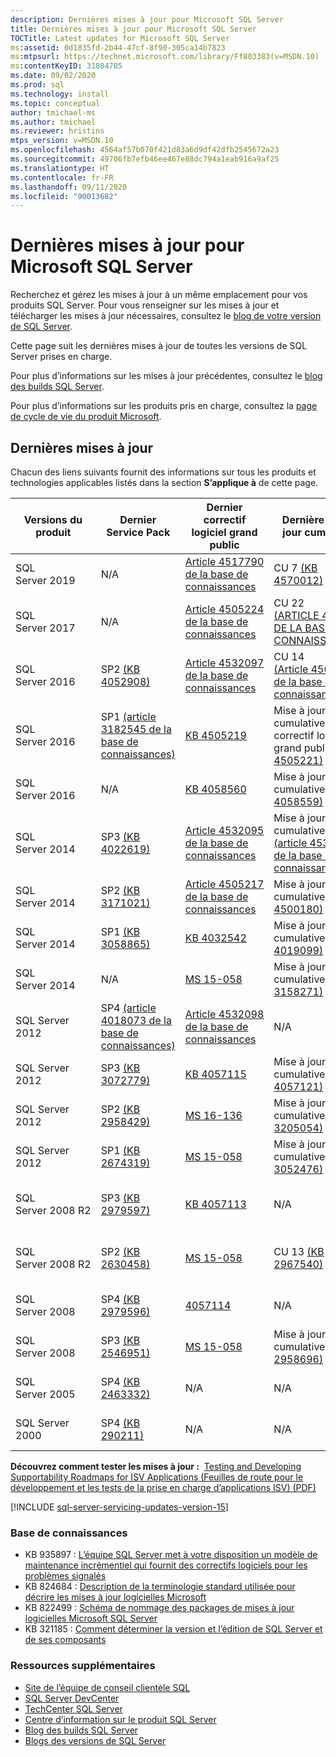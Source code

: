 ```yaml
---
description: Dernières mises à jour pour Microsoft SQL Server
title: Dernières mises à jour pour Microsoft SQL Server
TOCTitle: Latest updates for Microsoft SQL Server
ms:assetid: 0d1835fd-2b44-47cf-8f90-305ca14b7823
ms:mtpsurl: https://technet.microsoft.com/library/Ff803383(v=MSDN.10)
ms:contentKeyID: 31804705
ms.date: 09/02/2020
ms.prod: sql
ms.technology: install
ms.topic: conceptual
author: tmichael-ms
ms.author: tmichael
ms.reviewer: hristins
mtps_version: v=MSDN.10
ms.openlocfilehash: 4564af57b070f421d83a6d9df42dfb2545672a23
ms.sourcegitcommit: 49706fb7efb46ee467e88dc794a1eab916a9af25
ms.translationtype: HT
ms.contentlocale: fr-FR
ms.lasthandoff: 09/11/2020
ms.locfileid: "90013682"
---
```

# <a name="latest-updates-for-microsoft-sql-server"></a>Dernières mises à jour pour Microsoft SQL Server

Recherchez et gérez les mises à jour à un même emplacement pour vos produits SQL Server. Pour vous renseigner sur les mises à jour et télécharger les mises à jour nécessaires, consultez le [blog de votre version de SQL Server](https://aka.ms/sqlreleases).

Cette page suit les dernières mises à jour de toutes les versions de SQL Server prises en charge. 

Pour plus d’informations sur les mises à jour précédentes, consultez le [blog des builds SQL Server](https://sqlserverbuilds.blogspot.com/). 

Pour plus d’informations sur les produits pris en charge, consultez la [page de cycle de vie du produit Microsoft](https://support.microsoft.com/lifecycle/). 

## <a name="latest-updates"></a>Dernières mises à jour

Chacun des liens suivants fournit des informations sur tous les produits et technologies applicables listés dans la section **S’applique à** de cette page.

|Versions du produit   | Dernier Service Pack |  Dernier correctif logiciel grand public | Dernière mise à jour cumulative | Date de mise en production de la mise à jour cumulative | Conseils d’ordre général  |
|--|--|--|--|--|--|
|SQL Server 2019|N/A|[Article 4517790 de la base de connaissances](https://support.microsoft.com/help/4517790)|CU 7 [(KB 4570012)](https://support.microsoft.com/help/4570012)|2 septembre 2020|[Installation de SQL Server 2019](https://docs.microsoft.com/sql/database-engine/install-windows/installation-for-sql-server)|
|SQL Server 2017|N/A|[Article 4505224 de la base de connaissances](https://support.microsoft.com/help/4505224)|CU 22 [(ARTICLE 4577467 DE LA BASE DE CONNAISSANCES)](https://support.microsoft.com/help/4577467)|09/10/2020|[Installation de SQL Server 2017](https://docs.microsoft.com/sql/database-engine/install-windows/installation-for-sql-server)|
|SQL Server 2016|SP2 [(KB 4052908)](https://support.microsoft.com/help/4052908)|[Article 4532097 de la base de connaissances](https://support.microsoft.com/help/4532097)|CU 14 [(Article 4564903 de la base de connaissances)](https://support.microsoft.com/kb/4564903)|6/8/2020|[Installation de SQL Server 2016](https://technet.microsoft.com/library/bb500469.aspx)|
|SQL Server 2016|SP1 [(article 3182545 de la base de connaissances)](https://support.microsoft.com/help/3182545/sql-server-2016-service-pack-1-release-information)|[KB 4505219](https://support.microsoft.com/help/4505219)|Mise à jour cumulative 15 + correctif logiciel grand public [(KB 4505221)](https://support.microsoft.com/help/4505221)|9/7/2019|[Installation de SQL Server 2016](https://technet.microsoft.com/library/bb500469.aspx)|
|SQL Server 2016|N/A|[KB 4058560](https://support.microsoft.com/help/4058560)|Mise à jour cumulative 9 [(KB 4058559)](https://support.microsoft.com/help/4058559)|22/11/2017|[Installation de SQL Server 2016](https://technet.microsoft.com/library/bb500469.aspx)|
|SQL Server 2014|SP3 [(KB 4022619)](https://support.microsoft.com/kb/4022619)|[Article 4532095 de la base de connaissances](https://support.microsoft.com/help/4532095)|Mise à jour cumulative 4 [(article 4535288 de la base de connaissances)](https://support.microsoft.com/kb/4535288)|11/02/2020|[Installation de SQL Server 2014](https://www.microsoft.com/download/details.aspx?id=42299)|
|SQL Server 2014|SP2 [(KB 3171021)](https://support.microsoft.com/kb/3171021)|[Article 4505217 de la base de connaissances](https://support.microsoft.com/help/4505217)|Mise à jour cumulative 18 [(KB 4500180)](https://support.microsoft.com/kb/4500180)|29/7/2019|[Installation de SQL Server 2014](https://www.microsoft.com/download/details.aspx?id=42299)|
|SQL Server 2014|SP1 [(KB 3058865)](https://support.microsoft.com/kb/3058865)|[KB 4032542](https://support.microsoft.com/help/4032542/description-of-the-security-update-for-sql-server-2014-service-pack-1) |Mise à jour cumulative 13 [(KB 4019099)](https://support.microsoft.com/help/4019099)|8/8/2017|[Installation de SQL Server 2014](https://www.microsoft.com/download/details.aspx?id=42299)|
|SQL Server 2014|N/A|[MS 15-058](https://technet.microsoft.com/library/security/ms15-058.aspx)|Mise à jour cumulative 14 [(KB 3158271)](https://support.microsoft.com/kb/3158271)|20/6/2016|[Installation de SQL Server 2014](https://www.microsoft.com/download/details.aspx?id=42299)|
|SQL Server 2012|SP4 [(article 4018073 de la base de connaissances)](https://support.microsoft.com/help/4018073/sql-server-2012-service-pack-4-release-information)  |[Article 4532098 de la base de connaissances](https://support.microsoft.com/help/4532098)|N/A|N/A|[Installation de SQL Server 2012](https://technet.microsoft.com/library/cc281837(v=sql.110).aspx)|
|SQL Server 2012|SP3 [(KB 3072779)](https://support.microsoft.com/help/3072779/sql-server-2012-service-pack-3-release-information)  |[KB 4057115](https://support.microsoft.com/help/4057115)|Mise à jour cumulative 10 [(KB 4057121)](https://support.microsoft.com/help/4057121)|8/8/2017|[Installation de SQL Server 2012](https://technet.microsoft.com/library/cc281837(v=sql.110).aspx)|
|SQL Server 2012|SP2 [(KB 2958429)](https://support.microsoft.com/kb/2958429)|[MS 16-136](https://technet.microsoft.com/library/security/ms16-136.aspx)|Mise à jour cumulative 16 [(KB 3205054)](https://support.microsoft.com/help/3205054/cumulative-update-16-for-sql-server-2012-sp2) |18/1/2017|[Installation de SQL Server 2012](https://technet.microsoft.com/library/cc281837(v=sql.110).aspx)|
|SQL Server 2012|SP1 [(KB 2674319)](https://support.microsoft.com/kb/2674319)|[MS 15-058](https://technet.microsoft.com/library/security/ms15-058.aspx)|Mise à jour cumulative 16 [(KB 3052476)](https://support.microsoft.com/kb/3052476)|18/5/2015|[Installation de SQL Server 2012](https://technet.microsoft.com/library/cc281837(v=sql.110).aspx)|
|SQL Server 2008 R2 |SP3 [(KB 2979597)](https://support.microsoft.com/kb/2979597)|[KB 4057113](https://support.microsoft.com/help/4057113/security-update-for-vulnerabilities-in-sql-server)|N/A|N/A|[Installation de SQL Server 2008 R2 SP3](https://www.microsoft.com/download/details.aspx?id=44271)|
|SQL Server 2008 R2 |SP2 [(KB 2630458)](https://support.microsoft.com/kb/2630458)|[MS 15-058](https://technet.microsoft.com/library/security/ms15-058.aspx)|CU 13 [(KB 2967540)](https://support.microsoft.com/kb/2967540)|30/6/2014|[Installation de SQL Server 2008 R2 SP2](https://www.microsoft.com/download/details.aspx?id=30437)|
|SQL Server 2008 |SP4 [(KB 2979596)](https://support.microsoft.com/kb/2979596)|[4057114](https://support.microsoft.com/help/4057114/security-update-for-vulnerabilities-in-sql-server)|N/A|N/A|[Maintenance de SQL Server 2008](https://technet.microsoft.com/library/dd638062(sql.100).aspx)|
|SQL Server 2008|SP3 [(KB 2546951)](https://support.microsoft.com/kb/2546951)|[MS 15-058](https://technet.microsoft.com/library/security/ms15-058.aspx)|Mise à jour cumulative 17 [(KB 2958696)](https://support.microsoft.com/kb/2958696)|19/5/2014|[Maintenance de SQL Server 2008](https://technet.microsoft.com/library/dd638062(sql.100).aspx)|
|SQL Server 2005 |SP4 [(KB 2463332)](https://support.microsoft.com/kb/2463332)|N/A|N/A|N/A|[Installation de SQL Server 2005](https://msdn.microsoft.com/library/ms143516(sql.90).aspx)|
|SQL Server 2000|SP4 [(KB 290211)](https://support.microsoft.com/kb/290211)|N/A|N/A|N/A|[Installation de SQL Server 2000](https://technet.microsoft.com/library/aa197941(sql.80).aspx)|

**Découvrez comment tester les mises à jour :**  [Testing and Developing Supportability Roadmaps for ISV Applications (Feuilles de route pour le développement et les tests de la prise en charge d’applications ISV) (PDF)](https://msdnshared.blob.core.windows.net/media/TNBlogsFS/prod.evol.blogs.technet.com/CommunityServer.Blogs.Components.WeblogFiles/00/00/00/85/48/Files/0827.Testing%20And%20Developing%20Supportability%20Roadmaps%20for%20ISV%20Applications.pdf)

[!INCLUDE [sql-server-servicing-updates-version-15](../../includes/sql-server-servicing-updates-version-15.md)]

### <a name="knowledge-base"></a>Base de connaissances

  - KB 935897 : [L’équipe SQL Server met à votre disposition un modèle de maintenance incrémentiel qui fournit des correctifs logiciels pour les problèmes signalés](https://support.microsoft.com/kb/935897)
  - KB 824684 : [Description de la terminologie standard utilisée pour décrire les mises à jour logicielles Microsoft](https://support.microsoft.com/kb/824684)
  - KB 822499 : [Schéma de nommage des packages de mises à jour logicielles Microsoft SQL Server](https://support.microsoft.com/kb/822499)
  - KB 321185 : [Comment déterminer la version et l’édition de SQL Server et de ses composants](https://support.microsoft.com/kb/321185)

### <a name="additional-resources"></a>Ressources supplémentaires

  - [Site de l’équipe de conseil clientèle SQL](https://blogs.msdn.microsoft.com/sqlcat/)
  - [SQL Server DevCenter](https://msdn.microsoft.com/sqlserver/default.aspx)
  - [TechCenter SQL Server](https://technet.microsoft.com/sqlserver/default.aspx)
  - [Centre d’information sur le produit SQL Server](https://www.microsoft.com/sqlserver/default.aspx)
  - [Blog des builds SQL Server](https://sqlserverbuilds.blogspot.com/)
  - [Blogs des versions de SQL Server](https://aka.ms/sqlreleases)
